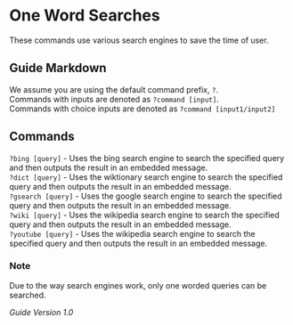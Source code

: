 # One Word Searches
These commands use various search engines to save the time of user.

## Guide Markdown
We assume you are using the default command prefix, `?`.  
Commands with inputs are denoted as `?command [input]`.  
Commands with choice inputs are denoted as `?command [input1/input2]`

## Commands
`?bing [query]` - Uses the bing search engine to search the specified query and then outputs the result in an embedded message.  
`?dict [query]` - Uses the wiktionary search engine to search the specified query and then outputs the result in an embedded message.  
`?gsearch [query]` - Uses the google search engine to search the specified query and then outputs the result in an embedded message.  
`?wiki [query]` - Uses the wikipedia search engine to search the specified query and then outputs the result in an embedded message.  
`?youtube [query]` - Uses the wikipedia search engine to search the specified query and then outputs the result in an embedded message.  

### Note
Due to the way search engines work, only one worded queries can be searched.

*Guide Version 1.0*
